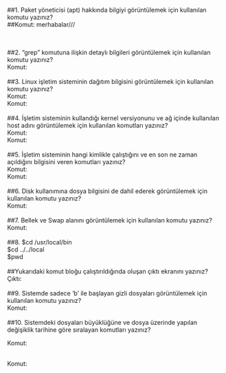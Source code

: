 ##1. Paket yöneticisi (apt) hakkında bilgiyi görüntülemek için kullanılan komutu yazınız?
<br>
  ##Komut:
      merhabalar///


        
<br><br>
##2. “grep” komutuna ilişkin detaylı bilgileri görüntülemek için kullanılan komutu yazınız?
<br>
Komut:
<br><br>
##3. Linux işletim sisteminin dağıtım bilgisini görüntülemek için kullanılan komutu yazınız?
<br>
Komut:
<br>
Komut:
<br><br>
##4. İşletim sisteminin kullandığı kernel versiyonunu ve ağ içinde kullanılan host adını görüntülemek
için kullanılan komutları yazınız?
<br>
Komut:
<br>
Komut:
<br>
<br>
##5. İşletim sisteminin hangi kimlikle çalıştığını ve en son ne zaman açıldığını bilgisini veren
komutları yazınız?
<br>
Komut:
<br>
Komut:
<br><br>
##6. Disk kullanımına dosya bilgisini de dahil ederek görüntülemek için kullanılan komutu yazınız?
<br>
Komut:
<br><br>
##7. Bellek ve Swap alanını görüntülemek için kullanılan komutu yazınız?
<br>
Komut:
<br><br>
##8. $cd /usr/local/bin
<br>
$cd ../../local
<br>
$pwd
<br><br>
##Yukarıdaki komut bloğu çalıştırıldığında oluşan çıktı ekranını yazınız?
<br>
Çıktı:
<br><br>
##9. Sistemde sadece ‘b’ ile başlayan gizli dosyaları görüntülemek için kullanılan komutu yazınız?
<br>
Komut:
<br>
<br>
##10. Sistemdeki dosyaları büyüklüğüne ve dosya üzerinde yapılan değişiklik tarihine göre sıralayan
komutları yazınız?
<br>

Komut:

<br>
Komut:
